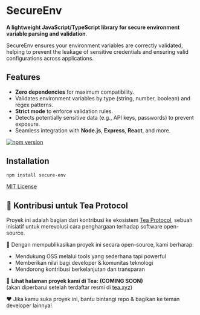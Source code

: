 # SecureEnv

**A lightweight JavaScript/TypeScript library for secure environment variable parsing and validation**.

SecureEnv ensures your environment variables are correctly validated, helping to prevent the leakage of sensitive credentials and ensuring valid configurations across applications.

## Features

- **Zero dependencies** for maximum compatibility.
- Validates environment variables by type (string, number, boolean) and regex patterns.
- **Strict mode** to enforce validation rules.
- Detects potentially sensitive data (e.g., API keys, passwords) to prevent exposure.
- Seamless integration with **Node.js**, **Express**, **React**, and more.

[![npm version](https://badge.fury.io/js/@mrv3n0m%2Fsecure-env.svg)](https://www.npmjs.com/package/@mrv3n0m/secure-env)

## Installation

```bash
npm install secure-env
```
[MIT License](LICENSE)
## 🌱 Kontribusi untuk Tea Protocol

Proyek ini adalah bagian dari kontribusi ke ekosistem [Tea Protocol](https://tea.xyz/), sebuah inisiatif untuk merevolusi cara penghargaan terhadap software open-source.

🫶 Dengan mempublikasikan proyek ini secara open-source, kami berharap:

- Mendukung OSS melalui tools yang sederhana tapi powerful
- Memberikan nilai bagi developer & komunitas teknologi
- Mendorong kontribusi berkelanjutan dan transparan

🔗 **Lihat halaman proyek kami di Tea: (COMING SOON)**  
(akan diperbarui setelah terdaftar resmi di [tea.xyz](https://tea.xyz))

❤️ Jika kamu suka proyek ini, bantu bintangi repo & bagikan ke teman developer lainnya!

